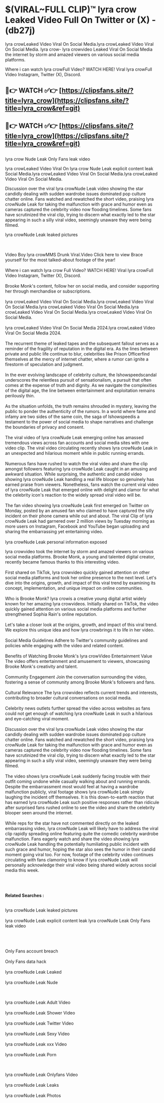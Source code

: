#  $(VIRAL~FULL CLIP)™ lyra crow Leaked Video Full On Twitter or (X)  - (db27j)

lyra crowLeaked Video Viral On Social Media.lyra crowLeaked Video Viral On Social Media.
lyra crow- lyra crowvideo Leaked Viral On Social Media the internet by storm and amazed viewers on various social media platforms.

Where i can watch lyra crowFull Video? WATCH HERE! Viral lyra crowFull Video Instagram, Twitter (X), Discord.

## 🔴👉 WATCH ✅👉 [https://clipsfans.site/?title=lyra_crow](https://clipsfans.site/?title=lyra_crow&ref=git)


## 🔴👉 WATCH ✅👉 [https://clipsfans.site/?title=lyra_crow](https://clipsfans.site/?title=lyra_crow&ref=git)
##


lyra crow Nude Leak Only Fans leak video 


lyra crowLeaked Video Viral On  lyra crow Nude Leak explicit content leak Social Media.lyra crowLeaked Video Viral On Social Media.lyra crowLeaked Video Viral On Social Media.



Discussion over the viral lyra crowNude Leak video showing the star candidly dealing with sudden wardrobe issues dominated pop culture chatter online. Fans watched and rewatched the short video, praising lyra crowNude Leak for taking the malfunction with grace and humor even as cameras captured the celebrity video now flooding timelines. Some fans have scrutinized the viral clip, trying to discern what exactly led to the star appearing in such a silly viral video, seemingly unaware they were being filmed.


lyra crowNude Leak leaked pictures


  <br>

  <br>
Video Boy lyra crowMMS Drunk Viral.Video Click here to view Brace yourself for the most talked-about footage of the year!
<br><br>
Where i can watch lyra crow Full Video? WATCH HERE! Viral lyra crowFull Video Instagram, Twitter (X), Discord.
<br><br>
Brooke Monk's content, follow her on social media, and consider supporting her through merchandise or subscriptions.
<br><br>
lyra crowLeaked Video Viral On Social Media.lyra crowLeaked Video Viral On Social Media.lyra crowLeaked Video Viral On Social Media.lyra crowLeaked Video Viral On Social Media.lyra crowLeaked Video Viral On Social Media.
<br><br>
lyra crowLeaked Video Viral On Social Media 2024.lyra crowLeaked Video Viral On Social Media 2024.
<br><br>
The recurrent theme of leaked tapes and the subsequent fallout serves as a reminder of the fragility of reputation in the digital era. As the lines between private and public life continue to blur, celebrities like Prison Officerfind themselves at the mercy of internet chatter, where a rumor can ignite a firestorm of speculation and judgment.
<br><br>
In the ever evolving landscape of celebrity culture, the Ishowspeedscandal underscores the relentless pursuit of sensationalism, a pursuit that often comes at the expense of truth and dignity. As we navigate the complexities of the digital age, the line between entertainment and exploitation remains perilously thin.
<br><br>
As the situation unfolds, the truth remains shrouded in mystery, leaving the public to ponder the authenticity of the rumors. In a world where fame and infamy are two sides of the same coin, the saga of Ishowspeedis a testament to the power of social media to shape narratives and challenge the boundaries of privacy and consent.
<br><br>
The viral video of lyra crowNude Leak emerging online has amassed tremendous views across fan accounts and social media sites with one video clip. The viral video circulating recently shows lyra crowNude Leak in an unexpected and hilarious moment while in public running errands.
<br><br>
Numerous fans have rushed to watch the viral video and share the clip amongst followers featuring lyra crowNude Leak caught in an amusing and awkward situation. While surprising, the authentic and candid video showing lyra crowNude Leak handling a real life blooper so genuinely has earned praise from viewers. Nonetheless, fans watch the current viral video of lyra crowNude Leak that emerged online with delight and clamor for what the celebrity icon's reaction to the widely spread viral video will be.
<br><br>
The fan video showing lyra crowNude Leak first emerged on Twitter on Monday, posted by an amused fan who claimed to have captured the silly incident on their phone camera while out and about. The viral Clip of lyra crowNude Leak had garnered over 2 million views by Tuesday morning as more users on Instagram, Facebook and YouTube began uploading and sharing the embarrassing yet entertaining video.
<br><br>
lyra crowNude Leak personal information exposed

lyra crowvideo took the internet by storm and amazed viewers on various social media platforms. Brooke Monk, a young and talented digital creator, recently became famous thanks to this interesting video.
<br><br>
First shared on TikTok, lyra crowvideo quickly gained attention on other social media platforms and took her online presence to the next level. Let's dive into the origins, growth, and impact of this viral trend by examining its concept, implementation, and unique impact on online communities.
<br><br>
Who is Brooke Monk? lyra crowis a creative young digital artist widely known for her amazing lyra crowvideos. Initially shared on TikTok, the video quickly gained attention on various social media platforms and further strengthened Sophia Rain's online reputation.
<br><br>
Let's take a closer look at the origins, growth, and impact of this viral trend. We explore this unique idea and how lyra crowbrings it to life in her video.
<br><br>
Social Media Guidelines Adhere to Twitter's community guidelines and policies while engaging with the video and related content.
<br><br>
Benefits of Watching Brooke Monk's lyra crowVideo Entertainment Value The video offers entertainment and amusement to viewers, showcasing Brooke Monk's creativity and talent.
<br><br>
Community Engagement Join the conversation surrounding the video, fostering a sense of community among Brooke Monk's followers and fans.
<br><br>
Cultural Relevance The lyra crowvideo reflects current trends and interests, contributing to broader cultural conversations on social media.
<br><br>
Celebrity news outlets further spread the video across websites as fans could not get enough of watching lyra crowNude Leak in such a hilarious and eye-catching viral moment.
<br><br>
Discussion over the viral lyra crowNude Leak video showing the star candidly dealing with sudden wardrobe issues dominated pop culture chatter online. Fans watched and rewatched the short video, praising lyra crowNude Leak for taking the malfunction with grace and humor even as cameras captured the celebrity video now flooding timelines. Some fans have scrutinized the viral clip, trying to discern what exactly led to the star appearing in such a silly viral video, seemingly unaware they were being filmed.
<br><br>
The video shows lyra crowNude Leak suddenly facing trouble with their outfit coming undone while casually walking about and running errands. Despite the embarrassment most would feel at having a wardrobe malfunction publicly, viral footage shows lyra crowNude Leak simply laughing the incident off themselves. It is this down-to-earth reaction that has earned lyra crowNude Leak such positive responses rather than ridicule after surprised fans rushed online to see the video and share the celebrity blooper seen around the internet.
<br><br>
While reps for the star have not commented directly on the leaked embarrassing video, lyra crowNude Leak will likely have to address the viral clip rapidly spreading online featuring quite the comedic celebrity wardrobe malfunction. Fans eagerly watch and share the video showing lyra crowNude Leak handling the potentially humiliating public incident with such grace and humor, hoping the star also sees the humor in their candid moment going viral too. For now, footage of the celebrity video continues circulating with fans clamoring to know if lyra crowNude Leak will personally acknowledge their viral video being shared widely across social media this week.
<br><br>

<br><br>
<strong>Related Searches :</strong>
<br><br>

lyra crowNude Leak leaked pictures
<br><br>
lyra crowNude Leak explicit content leak
lyra crowNude Leak Only Fans leak video
<br><br>

<br><br>
Only Fans account breach
<br><br>
Only Fans data hack
<br><br>
lyra crowNude Leak Leaked
<br><br>
lyra crowNude Leak Nude

<br><br>
lyra crowNude Leak Adult Video
<br><br>
lyra crowNude Leak Shower Video
<br><br>
lyra crowNude Leak Twitter Video
<br><br>
lyra crowNude Leak Sexy Video
<br><br>
lyra crowNude Leak xxx Video
<br><br>
lyra crowNude Leak Porn

<br><br>
lyra crowNude Leak Onlyfans Video
<br><br>
lyra crowNude Leak Leaks
<br><br>
lyra crowNude Leak Photos